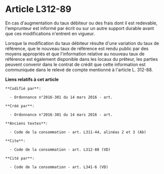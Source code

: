 # Article L312-89

En cas d'augmentation du taux débiteur ou des frais dont il est redevable, l'emprunteur est informé par écrit ou sur un autre
support durable avant que ces modifications n'entrent en vigueur. 

Lorsque la modification du taux débiteur résulte d'une variation du taux de référence, que le nouveau taux de référence est
rendu public par des moyens appropriés et que l'information relative au nouveau taux de référence est également disponible
dans les locaux du prêteur, les parties peuvent convenir dans le contrat de crédit que cette information est communiquée dans
le relevé de compte mentionné à l'article L. 312-88.

**Liens relatifs à cet article**

	**Codifié par**:

	  - Ordonnance n°2016-301 du 14 mars 2016 - art.

	**Créé par**:

	  - Ordonnance n°2016-301 du 14 mars 2016 - art.

	**Anciens textes**:

	  - Code de la consommation - art. L311-44, alinéas 2 et 3 (Ab)

	**Cite**:

	  - Code de la consommation - art. L312-88 (VD)

	**Cité par**:

	  - Code de la consommation - art. L341-6 (VD)
